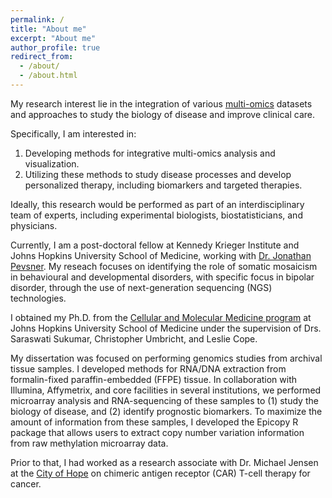 ```yaml
---
permalink: /
title: "About me"
excerpt: "About me"
author_profile: true
redirect_from:
  - /about/
  - /about.html
---
```


My research interest lie in the integration of various [multi-omics](https://omics.org/index.php/Omes_and_Omics)
datasets and approaches to study the biology of disease and improve clinical
care.

Specifically, I am interested in:

1. Developing methods for integrative multi-omics analysis and visualization.
2. Utilizing these methods to study disease processes and develop personalized therapy, including biomarkers and targeted therapies.

Ideally, this research would be performed as part of an interdisciplinary team of experts,
including experimental biologists, biostatisticians, and physicians.

Currently, I am a post-doctoral fellow at Kennedy Krieger Institute and Johns Hopkins
University School of Medicine, working with [Dr. Jonathan Pevsner](http://pevsnerlab.kennedykrieger.org/php/index.php).
My reseach focuses on identifying the role of somatic mosaicism in behavioural and
developmental disorders, with specific focus in bipolar disorder, through the use
of next-generation sequencing (NGS) technologies.

I obtained my Ph.D. from the [Cellular and Molecular Medicine program](http://cmm.jhmi.edu/)
at Johns Hopkins University School of Medicine under the supervision of
Drs. Saraswati Sukumar, Christopher Umbricht, and Leslie Cope.

My dissertation was focused on performing genomics studies from archival tissue
samples. I developed methods for RNA/DNA extraction from formalin-fixed paraffin-embedded
(FFPE) tissue. In collaboration with Illumina, Affymetrix, and core facilities in
several institutions, we performed microarray analysis and RNA-sequencing of these
samples to (1) study the biology of disease, and (2) identify prognostic biomarkers.
To maximize the amount of information from these samples, I developed the Epicopy
R package that allows users to extract copy number variation information from
raw methylation microarray data.

Prior to that, I had worked as a research associate with Dr. Michael Jensen at the
[City of Hope](https://www.cityofhope.org/homepage) on chimeric antigen receptor
(CAR) T-cell therapy for cancer.
